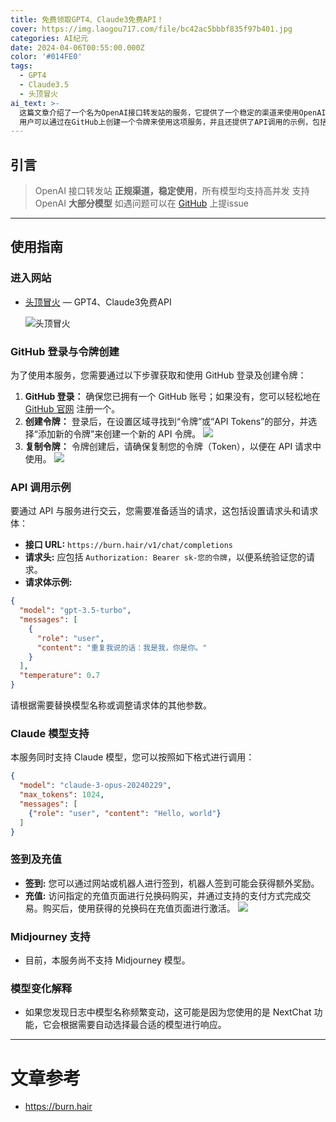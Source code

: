 ```yaml
---
title: 免费领取GPT4、Claude3免费API！
cover: https://img.laogou717.com/file/bc42ac5bbbf835f97b401.jpg
categories: AI纪元
date: 2024-04-06T00:55:00.000Z
color: '#014FE0'
tags:
  - GPT4
  - Claude3.5
  - 头顶冒火
ai_text: >-
  这篇文章介绍了一个名为OpenAI接口转发站的服务，它提供了一个稳定的渠道来使用OpenAI的多种模型，包括GPT4和Claude3，并支持高并发。
  用户可以通过在GitHub上创建一个令牌来使用这项服务，并且还提供了API调用的示例，包括如何设置请求头和请求体。
---
```


## 引言

>
>OpenAI 接口转发站
 **正规渠道，稳定使用**，所有模型均支持高并发
 支持 OpenAI **大部分模型**
 如遇问题可以在 [GitHub](https://github.com/BurnHair/issues) 上提issue

---


## 使用指南
### 进入网站

- [头顶冒火](https://burn.hair/register?aff=9iZ5) — GPT4、Claude3免费API
  
  ![头顶冒火](https://img.laogou717.com/file/d72147cc06ba5fa8b1014.png)

### GitHub 登录与令牌创建

为了使用本服务，您需要通过以下步骤获取和使用 GitHub 登录及创建令牌：

1. **GitHub 登录：** 确保您已拥有一个 GitHub 账号；如果没有，您可以轻松地在 [GitHub 官网](https://github.com/) 注册一个。
2. **创建令牌：** 登录后，在设置区域寻找到“令牌”或“API Tokens”的部分，并选择“添加新的令牌”来创建一个新的 API 令牌。
![](https://img.laogou717.com/file/f7680e87426e17deb2d56.png)
3. **复制令牌：** 令牌创建后，请确保复制您的令牌（Token），以便在 API 请求中使用。
![](https://img.laogou717.com/file/2b28f77c30777b5d24363.png)

### API 调用示例

要通过 API 与服务进行交云，您需要准备适当的请求，这包括设置请求头和请求体：

- **接口 URL:** `https://burn.hair/v1/chat/completions`
- **请求头:** 应包括 `Authorization: Bearer sk-您的令牌`，以便系统验证您的请求。
- **请求体示例:**

```json
{
  "model": "gpt-3.5-turbo",
  "messages": [
    {
      "role": "user",
      "content": "重复我说的话：我是我，你是你。"
    }
  ],
  "temperature": 0.7
}
```

请根据需要替换模型名称或调整请求体的其他参数。

### Claude 模型支持

本服务同时支持 Claude 模型，您可以按照如下格式进行调用：

```json
{
  "model": "claude-3-opus-20240229",
  "max_tokens": 1024,
  "messages": [
    {"role": "user", "content": "Hello, world"}
  ]
}
```

### 签到及充值

- **签到:** 您可以通过网站或机器人进行签到，机器人签到可能会获得额外奖励。
- **充值:** 访问指定的充值页面进行兑换码购买，并通过支持的支付方式完成交易。购买后，使用获得的兑换码在充值页面进行激活。
![](https://img.laogou717.com/file/4091ea7303706de9c74b2.png)

### Midjourney 支持

- 目前，本服务尚不支持 Midjourney 模型。

### 模型变化解释

- 如果您发现日志中模型名称频繁变动，这可能是因为您使用的是 NextChat 功能，它会根据需要自动选择最合适的模型进行响应。

---
# 文章参考
- https://burn.hair